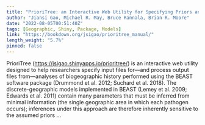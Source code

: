 ```yaml
---
title: "PrioriTree: an Interactive Web Utility for Specifying Priors and Assessing Their Impacts in BEAST Biogeographic Analysis"
author: "Jiansi Gao, Michael R. May, Bruce Rannala, Brian R. Moore"
date: "2022-08-05T00:51:40Z"
tags: [Geographic, Shiny, Package, Models]
link: "https://bookdown.org/jsigao/prioritree_manual/"
length_weight: "5.7%"
pinned: false
---
```


PrioriTree (https://jsigao.shinyapps.io/prioritree/) is an interactive web utility designed to help researchers specify input files for—and process output files from—analyses of biogeographic history performed using the BEAST software package (Drummond et al. 2012; Suchard et al. 2018).
The discrete-geographic models implemented in BEAST (Lemey et al. 2009; Edwards et al. 2011) contain many parameters that must be inferred from minimal information (the single geographic area in which each pathogen occurs); inferences under this approach are therefore inherently sensitive to the assumed priors ...
